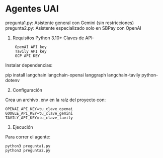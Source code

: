 # Agentes UAI

pregunta1.py: Asistente general con Gemini (sin restricciones)
pregunta2.py: Asistente especializado solo en SBPay con OpenAI

1. Requisitos
	Python 3.10+
	Claves de API:

		OpenAI API key
		Tavily API key
		GCP API KEY

Instalar dependencias:

pip install langchain langchain-openai langgraph langchain-tavily python-dotenv

2. Configuración

Crea un archivo .env en la raíz del proyecto con:

	OPENAI_API_KEY=tu_clave_openai
	GOOGLE_API_KEY=tu_clave_gemini
	TAVILY_API_KEY=tu_clave_tavily

3. Ejecución

Para correr el agente:

	python3 pregunta1.py
	python3 pregunta2.py
